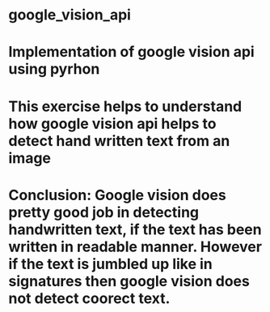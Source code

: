 # google_vision_api
# Implementation of google vision api using pyrhon

# This exercise helps to understand how google vision api helps to detect hand written text from an image

# Conclusion: Google vision does pretty good job in detecting handwritten text, if the text has been written in readable manner. However if the text is jumbled up like in signatures then google vision does not detect coorect text.
